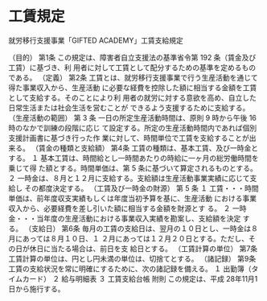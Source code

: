 # 工賃規定

就労移行支援事業「GIFTED ACADEMY」工賃支給規定

（目的）
第1条 この規定は、障害者自立支援法の基準省令第 192 条（賃金及び工賃）に基づき、利
用者に対して工賃として配分するための基準を定めるものである。
（定義）
第2条 工賃とは、就労移行支援事業で行う生産活動を通じて得た事業収入から、生産活動
に必要な経費を控除した額に相当する金額を工賃として支給する。そのことにより利
用者の就労に対する意欲を高め、自立した日常生活または社会生活を営むことが
できるよう支援するために支給する。
（生産活動の範囲）
第 3 条 一日の所定生産活動時間は、原則 9 時から午後 16 時のなかで訓練の段階に応じ
て設定する。所定の生産活動時間内であれば個別支援計画書に基づき行った作
業に対して、時間単位で工賃を支給することが出来る。
（賃金の種類と支給額）
第4条 工賃の種類は、基本工賃、及び一時金とする。
 １ 基本工賃は、時間給とし一時間あたりの時給に一ヶ月の総労働時間を乗じて得
た額とする。時間単価は、第 5 条に基づいて算定されるものとする。
 ２ 一時金は、８月と１２月に支給する。支給額は生産活動事業実績に応じて支給し
その都度決定する。
（工賃及び一時金の財源）
第 5 条 １ 工賃・・・時間単価は、前年度収支実績もしくは年度当初予算を基に、生産活動
における事業収入から、必要経費を差し引いた額に相当する金額を財源とす
る。
 ２ 一時金・・・当年度の生産活動における事業収入実績を勘案し、支給額を決定
する。
（支給日）
第6条 毎月の工賃の支給日は、翌月の１０日とし、一時金は８月にあっては８月１０日、１
２月にあっては１２月２０日とする。ただし、その日が休日に当たる場合は、前日を支
給日とする。
（工賃計算の単位）
第7条 工賃計算の単位は、円とし円未満の単位は、切捨てとする。
（諸記録）
第9条 工賃の支給状況を常に明確にするために、次の諸記録を備える。
 １ 出勤簿（タイムカード）
 ２ 給与明細表
 ３ 工賃支給台帳
附則
この規定は、平成 28年11月1日から施行する。
